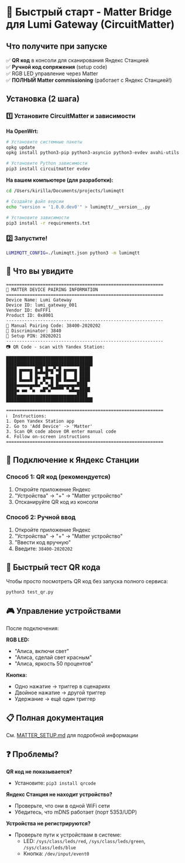 # 🚀 Быстрый старт - Matter Bridge для Lumi Gateway (CircuitMatter)

## Что получите при запуске

✅ **QR код** в консоли для сканирования Яндекс Станцией  
✅ **Ручной код сопряжения** (setup code)  
✅ RGB LED управление через Matter  
✅ **ПОЛНЫЙ Matter commissioning** (работает с Яндекс Станцией!)  

## Установка (2 шага)

### 1️⃣ Установите CircuitMatter и зависимости

**На OpenWrt:**

```bash
# Установите системные пакеты
opkg update
opkg install python3-pip python3-asyncio python3-evdev avahi-utils

# Установите Python зависимости
pip3 install circuitmatter evdev
```

**На вашем компьютере (для разработки):**

```bash
cd /Users/kirilla/Documents/projects/lumimqtt

# Создайте файл версии
echo "version = '1.0.0.dev0'" > lumimqtt/__version__.py

# Установите зависимости
pip3 install -r requirements.txt
```

### 2️⃣ Запустите!

```bash
LUMIMQTT_CONFIG=./lumimqtt.json python3 -m lumimqtt
```

## 🎯 Что вы увидите

```
============================================================
🔗 MATTER DEVICE PAIRING INFORMATION
============================================================
Device Name: Lumi Gateway
Device ID: lumi_gateway_001
Vendor ID: 0xFFF1
Product ID: 0x8001
------------------------------------------------------------
📱 Manual Pairing Code: 38400-2020202
🔢 Discriminator: 3840
🔐 Setup PIN: 20202021
------------------------------------------------------------
📷 QR Code - scan with Yandex Station:

█████████████████████████████████
█████████████████████████████████
████ ▄▄▄▄▄ █▀█ █▄▄▀▄█ ▄▄▄▄▄ ████
████ █   █ █▀▀▀█ ▀ ▄█ █   █ ████
████ █▄▄▄█ █▀ █▀▀█ ██ █▄▄▄█ ████
████▄▄▄▄▄▄▄█▄▀ ▀▄█ █▄▄▄▄▄▄▄████
████▄ ▄▄ ▀▄  ▄█▀▄▀▀▀▀▀ ▀▄█▄▄████
████▄▄▄▄▄▄▄▄▄▄▄▄▄▄▄▄▄▄▄▄▄▄▄████
█████████████████████████████████

============================================================
ℹ️  Instructions:
1. Open Yandex Station app
2. Go to 'Add Device' -> 'Matter'
3. Scan QR code above OR enter manual code
4. Follow on-screen instructions
============================================================
```

## 📱 Подключение к Яндекс Станции

### Способ 1: QR код (рекомендуется)
1. Откройте приложение Яндекс
2. "Устройства" → "+" → "Matter устройство"
3. Отсканируйте QR код из консоли

### Способ 2: Ручной ввод
1. Откройте приложение Яндекс
2. "Устройства" → "+" → "Matter устройство"
3. "Ввести код вручную"
4. Введите: `38400-2020202`

## 🧪 Быстрый тест QR кода

Чтобы просто посмотреть QR код без запуска полного сервиса:

```bash
python3 test_qr.py
```

## 🎮 Управление устройствами

После подключения:

**RGB LED:**
- "Алиса, включи свет"
- "Алиса, сделай свет красным"
- "Алиса, яркость 50 процентов"

**Кнопка:**
- Одно нажатие → триггер в сценариях
- Двойное нажатие → другой триггер
- Удержание → ещё один триггер

## 📋 Полная документация

См. [MATTER_SETUP.md](MATTER_SETUP.md) для подробной информации

## ❓ Проблемы?

**QR код не показывается?**
- Установите: `pip3 install qrcode`

**Яндекс Станция не находит устройство?**
- Проверьте, что они в одной WiFi сети
- Убедитесь, что mDNS работает (порт 5353/UDP)

**Устройства не регистрируются?**
- Проверьте пути к устройствам в системе:
  - LED: `/sys/class/leds/red`, `/sys/class/leds/green`, `/sys/class/leds/blue`
  - Кнопка: `/dev/input/event0`
